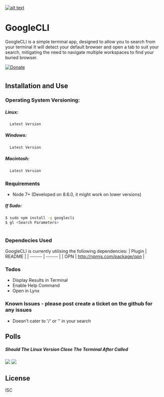 
[![alt text](https://i.imgur.com/0YRwI6R.png)](https://github.com/builtbyproxy/googlecli)

# GoogleCLI

GoogleCLI is a simple terminal app, designed to allow you to search from your terminal
It will detect your default browser and open a tab to suit your search, mitigating the need to navigate multiple workspaces to find your buried browser.

 [![Donate](https://www.newsforpublic.com/wp-content/uploads/2015/08/buy-me-a-coffee.png)](http://paypal.me/LachlanYoung)

#
## Installation and Use

### Operating System Versioning:
##### Linux:
```sh
  Latest Version
```
##### Windows:
```sh
  Latest Version
```
##### Macintosh:
```sh
  Latest Version
```

### Requirements

  - Node 7+ (Developed on 8.6.0, it might work on lower versions)
##### If Sudo:

```sh
$ sudo npm install -g googlecli
$ gl <Search Parameters>
```

#
### Dependecies Used

GoogleCLI is currently utilising the following dependencies:
| Plugin | README |
| ------ | ------ |
| OPN | http://npmjs.com/package/opn |

### Todos

  - Display Results in Terminal
  - Enable Help Command
  - Open in Lynx
  
### Known Issues - please post create a ticket on the github for any issues
  - Doesn't cater to '/' or '\' in your search

## Polls
##### Should The Linux Version Close The Terminal After Called

[![](https://api.gh-polls.com/poll/01BZ4C9TSEZ2Z5H8AGJ53Z7NCM/Yes)](https://api.gh-polls.com/poll/01BZ4C9TSEZ2Z5H8AGJ53Z7NCM/Yes/vote)
[![](https://api.gh-polls.com/poll/01BZ4C9TSEZ2Z5H8AGJ53Z7NCM/No)](https://api.gh-polls.com/poll/01BZ4C9TSEZ2Z5H8AGJ53Z7NCM/No/vote)

License
----

ISC
